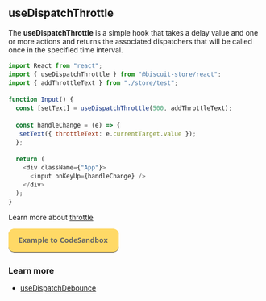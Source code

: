 ## useDispatchThrottle
The **useDispatchThrottle** is a simple hook that takes a delay value and one or more actions and returns the associated dispatchers that will be called once in the specified time interval.
```javascript
import React from "react";
import { useDispatchThrottle } from "@biscuit-store/react";
import { addThrottleText } from "./store/test";

function Input() {
  const [setText] = useDispatchThrottle(500, addThrottleText);

  const handleChange = (e) => {
   setText({ throttleText: e.currentTarget.value });
  };

  return (
    <div className={"App"}>
      <input onKeyUp={handleChange} />
    </div>
  );
}
```
Learn more about [throttle](https://javascript.info/task/throttle)

[![N|Solid](../assets/exemple-button.png)](https://codesandbox.io/s/vigorous-kalam-fyhdc?file=/src/DispatchThrottleExample.tsx)

### Learn more
- [useDispatchDebounce](/docs/react/USE_DEBOUNCE.md)